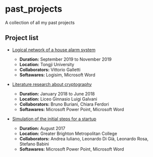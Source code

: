 # past_projects
A collection of all my past projects

## Project list

- [Logical network of a house alarm system](./2019-11_House_alarm_network)
  - **Duration:** September 2019 to November 2019
  - **Location:** Tongji University
  - **Collaborators:** Vittorio Galletti
  - **Softawares:** Logisim, Microsoft Word

- [Literature research about cryptography](./2018-06_Cryptography_literature_review)
  - **Duration:** January 2018 to June 2018
  - **Location:** Liceo Ginnasio Luigi Galvani
  - **Collaborators:** Bruno Buriani, Chiara Ferdori
  - **Softawares:** Microsoft Power Point, Microsoft Word

- [Simulation of the initial steps for a startup](./2017-08_Startup_simulation)
  - **Duration:** August 2017
  - **Location:** Greater Brighton Metropolitan College
  - **Collaborators:** Andrea Iuliano, Leonardo Di Già, Leonardo Rosa, Stefano Babini
  - **Softawares:** Microsoft Power Point, Microsoft Word
